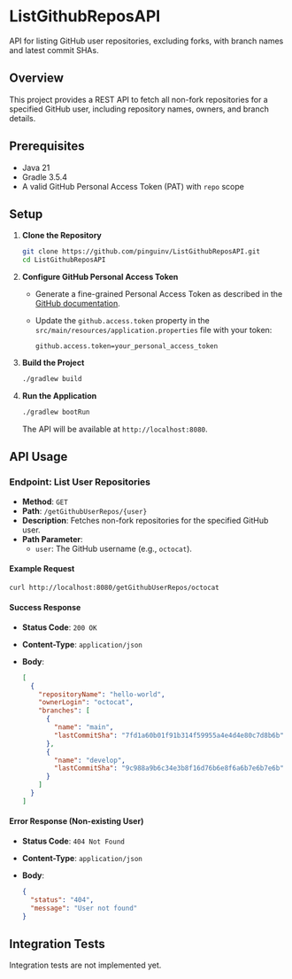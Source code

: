 # ListGithubReposAPI

API for listing GitHub user repositories, excluding forks, with branch names and latest commit SHAs.

## Overview

This project provides a REST API to fetch all non-fork repositories for a specified GitHub user, including repository
names, owners, and branch details.

## Prerequisites

- Java 21
- Gradle 3.5.4
- A valid GitHub Personal Access Token (PAT) with `repo` scope

## Setup

1. **Clone the Repository**

   ```bash
   git clone https://github.com/pinguinv/ListGithubReposAPI.git
   cd ListGithubReposAPI
   ```

2. **Configure GitHub Personal Access Token**

    - Generate a fine-grained Personal Access Token as described in
      the [GitHub documentation](https://docs.github.com/en/authentication/keeping-your-account-and-data-secure/managing-your-personal-access-tokens#creating-a-fine-grained-personal-access-token).
    - Update the `github.access.token` property in the `src/main/resources/application.properties` file with your token:

      ```properties
      github.access.token=your_personal_access_token
      ```

3. **Build the Project**

   ```bash
   ./gradlew build
   ```

4. **Run the Application**

   ```bash
   ./gradlew bootRun
   ```

   The API will be available at `http://localhost:8080`.

## API Usage

### Endpoint: List User Repositories

- **Method**: `GET`
- **Path**: `/getGithubUserRepos/{user}`
- **Description**: Fetches non-fork repositories for the specified GitHub user.
- **Path Parameter**:
    - `user`: The GitHub username (e.g., `octocat`).

#### Example Request

```bash
curl http://localhost:8080/getGithubUserRepos/octocat
```

#### Success Response

- **Status Code**: `200 OK`
- **Content-Type**: `application/json`
- **Body**:

  ```json
  [
    {
      "repositoryName": "hello-world",
      "ownerLogin": "octocat",
      "branches": [
        {
          "name": "main",
          "lastCommitSha": "7fd1a60b01f91b314f59955a4e4d4e80c7d8b6b"
        },
        {
          "name": "develop",
          "lastCommitSha": "9c988a9b6c34e3b8f16d76b6e8f6a6b7e6b7e6b"
        }
      ]
    }
  ]
  ```

#### Error Response (Non-existing User)

- **Status Code**: `404 Not Found`
- **Content-Type**: `application/json`
- **Body**:

  ```json
  {
    "status": "404",
    "message": "User not found"
  }
  ```

## Integration Tests

Integration tests are not implemented yet.
